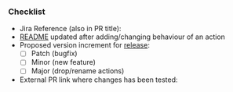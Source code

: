 <!-- markdownlint-disable-next-line MD041 -->
### Checklist

- Jira Reference (also in PR title):
- [README](/docs/README.md) updated after adding/changing behaviour of an action
- Proposed version increment for [release](/docs/README.md#release):
  - [ ] Patch (bugfix)
  - [ ] Minor (new feature)
  - [ ] Major (drop/rename actions)
- External PR link where changes has been tested:
